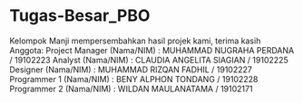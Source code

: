 # Tugas-Besar_PBO
Kelompok Manji mempersembahkan hasil projek kami, terima kasih
Anggota:
Project Manager (Nama/NIM)	: MUHAMMAD NUGRAHA PERDANA / 19102223
Analyst (Nama/NIM)		      : CLAUDIA ANGELITA SIAGIAN / 19102225
Designer (Nama/NIM)		      : MUHAMMAD RIZQAN FADHIL / 19102227
Programmer 1 (Nama/NIM)	    : BENY ALPHON TONDANG / 19102228
Programmer 2 (Nama/NIM)	    : WILDAN MAULANATAMA / 19102171
